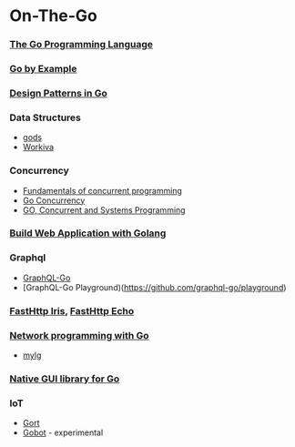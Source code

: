# On-The-Go

### [The Go Programming Language](http://www.gopl.io/)

### [Go by Example](https://gobyexample.com/)

### [Design Patterns in Go](https://github.com/monochromegane/go_design_pattern)

### Data Structures
 - [gods](https://github.com/emirpasic/gods)
 - [Workiva](https://github.com/Workiva/go-datastructures)

### Concurrency
 - [Fundamentals of concurrent programming](http://www.nada.kth.se/~snilsson/concurrency/)
 - [Go Concurrency](https://projects.felixlab.io/diffusion/GCY/)
 - [GO, Concurrent and Systems Programming](https://www.cs.rit.edu/~ats/go-2011-2/index.xml)

### [Build Web Application with Golang](https://astaxie.gitbooks.io/build-web-application-with-golang/content/en/index.html)

### Graphql
 - [GraphQL-Go](https://github.com/graphql-go/graphql)
 - [GraphQL-Go Playground)(https://github.com/graphql-go/playground)

### [FastHttp Iris](https://github.com/kataras/iris), [FastHttp Echo](https://github.com/labstack/echo)

### [Network programming with Go](https://jan.newmarch.name/go/)
- [mylg](https://github.com/mehrdadrad/mylg)

### [Native GUI library for Go](https://github.com/andlabs/ui)

### IoT
- [Gort](http://gort.io/)
- [Gobot](https://gobot.io/) - experimental

